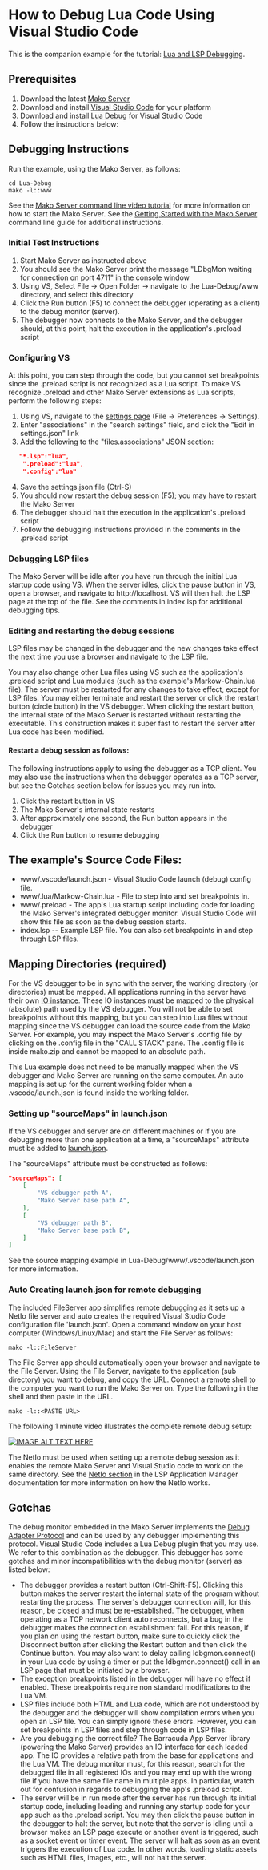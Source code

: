 # How to Debug Lua Code Using Visual Studio Code

This is the companion example for the tutorial:
[Lua and LSP Debugging](https://makoserver.net/articles/Lua-and-LSP-Debugging).

## Prerequisites

1. Download the latest [Mako Server](https://makoserver.net/download/overview/)
2. Download and install [Visual Studio Code](https://code.visualstudio.com/) for your platform
3. Download and install [Lua Debug](https://marketplace.visualstudio.com/items?itemName=actboy168.lua-debug) for Visual Studio Code
4. Follow the instructions below:

## Debugging Instructions

Run the example, using the Mako Server, as follows:

``` shell
cd Lua-Debug
mako -l::www
```

See the
[Mako Server command line video tutorial](https://youtu.be/vwQ52ZC5RRg)
for more information on how to start the Mako Server. See the
[Getting Started with the Mako Server](https://makoserver.net/documentation/getting-started/)
command line guide for additional instructions.

### Initial Test Instructions

1. Start Mako Server as instructed above
2. You should see the Mako Server print the message "LDbgMon waiting
   for connection on port 4711" in the console window
3. Using VS, Select File -> Open Folder -> navigate to the
   Lua-Debug/www directory, and select this directory
4. Click the Run button (F5) to connect the debugger (operating as a
   client) to the debug monitor (server).
5. The debugger now connects to the Mako Server, and the debugger
   should, at this point, halt the execution in the application's
   .preload script

### Configuring VS

At this point, you can step through the code, but you cannot set
breakpoints since the .preload script is not recognized as a Lua
script. To make VS recognize .preload and other Mako Server extensions
as Lua scripts, perform the following steps:

1. Using VS, navigate to the [settings page](https://code.visualstudio.com/docs/getstarted/settings) (File -> Preferences -> Settings).
2. Enter "associations" in the "search settings" field, and click the
   "Edit in settings.json" link
3. Add the following to the "files.associations" JSON section:
``` json
   "*.lsp":"lua",
    ".preload":"lua",
    ".config":"lua"
```
4. Save the settings.json file (Ctrl-S)
5.  You should now restart the debug session (F5); you may have to
    restart the Mako Server
6. The debugger should halt the execution in the application's
   .preload script
7. Follow the debugging instructions provided in the comments in the
   .preload script

### Debugging LSP files

The Mako Server will be idle after you have run through the initial
Lua startup code using VS. When the server idles, click the pause
button in VS, open a browser, and navigate to http://localhost. VS
will then halt the LSP page at the top of the file. See the comments
in index.lsp for additional debugging tips.

### Editing and restarting the debug sessions

LSP files may be changed in the debugger and the new changes take
effect the next time you use a browser and navigate to the LSP file.

You may also change other Lua files using VS such as the application's
.preload script and Lua modules (such as the example's
Markow-Chain.lua file). The server must be restarted for any changes
to take effect, except for LSP files. You may either terminate and
restart the server or click the restart button (circle button) in the
VS debugger. When clicking the restart button, the internal state of
the Mako Server is restarted without restarting the executable. This
construction makes it super fast to restart the server after Lua code
has been modified.

#### Restart a debug session as follows:

The following instructions apply to using the debugger as a
TCP client. You may also use the instructions when the debugger operates
as a TCP server, but see the Gotchas section below for issues you
may run into.

1. Click the restart button in VS
2. The Mako Server's internal state restarts
3. After approximately one second, the Run button appears in the debugger
4. Click the Run button to resume debugging

## The example's Source Code Files:
* www/.vscode/launch.json - Visual Studio Code launch (debug) config file.
* www/.lua/Markow-Chain.lua  - File to step into and set breakpoints in.
* www/.preload - The app's Lua startup script including code for
  loading the Mako Server's integrated debugger monitor. Visual Studio
  Code will show this file as soon as the debug session starts.
* index.lsp -- Example LSP file. You can also set breakpoints in and
  step through LSP files.

## Mapping Directories (required)

For the VS debugger to be in sync with the server, the working
directory (or directories) must be mapped. All applications running in
the server have their own
[IO instance](https://realtimelogic.com/ba/doc/?url=lua.html#ba_ioinfo).
These IO instances must be mapped to the physical (absolute) path used
by the VS debugger. You will not be able to set breakpoints without
this mapping, but you can step into Lua files without mapping since
the VS debugger can load the source code from the Mako Server. For
example, you may inspect the Mako Server's .config file by clicking on
the .config file in the "CALL STACK" pane. The .config file is inside
mako.zip and cannot be mapped to an absolute path.

This Lua example does not need to be manually mapped when the VS
debugger and Mako Server are running on the same computer. An auto
mapping is set up for the current working folder when a
.vscode/launch.json is found inside the working folder.

### Setting up "sourceMaps" in launch.json

If the VS debugger and server are on different machines or if you are
debugging more than one application at a time, a "sourceMaps"
attribute must be added to
[launch.json](https://code.visualstudio.com/docs/editor/debugging#_launchjson-attributes).

The "sourceMaps" attribute must be constructed as follows:

``` json
"sourceMaps": [
    [
        "VS debugger path A",
        "Mako Server base path A",
    ],
    [
        "VS debugger path B",
        "Mako Server base path B",
    ]
]
```

See the source mapping example in Lua-Debug/www/.vscode/launch.json
for more information.

### Auto Creating launch.json for remote debugging

The included FileServer app simplifies remote debugging as it sets up
a NetIo file server and auto creates the required Visual Studio Code
configuration file 'launch.json'. Open a command window on your host
computer (Windows/Linux/Mac) and start the File Server as follows:

``` shell
mako -l::FileServer
```

The File Server app should automatically open your browser and
navigate to the File Server. Using the File Server, navigate to the
application (sub directory) you want to debug, and copy the URL. Connect a
remote shell to the computer you want to run the Mako Server on. Type
the following in the shell and then paste in the URL.

``` shell
mako -l::<PASTE URL>
```

The following 1 minute video illustrates the complete remote debug setup:

[![IMAGE ALT TEXT HERE](http://img.youtube.com/vi/bSdwW58GcJ0/0.jpg)](http://www.youtube.com/watch?v=bSdwW58GcJ0)

The NetIo must be used when setting up a remote debug session as it
enables the remote Mako Server and Visual Studio code to work on the
same directory. See the
[NetIo section](https://realtimelogic.com/ba/examples/lspappmgr/readme.html#netio)
in the LSP Application Manager documentation for more information on
how the NetIo works.

## Gotchas

The debug monitor embedded in the Mako Server implements the
[Debug Adapter Protocol](https://microsoft.github.io/debug-adapter-protocol/
) and can be used by any debugger implementing this protocol. Visual
Studio Code includes a Lua Debug plugin that you may use. We refer to
this combination as the debugger. This debugger has some gotchas and
minor incompatibilities with the debug monitor (server) as listed
below:

* The debugger provides a restart button (Ctrl-Shift-F5). Clicking
  this button makes the server restart the internal state of the
  program without restarting the process. The server's debugger
  connection will, for this reason, be closed and must be
  re-established. The debugger, when operating as a TCP network client
  auto reconnects, but a bug in the debugger makes the connection
  establishment fail. For this reason, if you plan on using the
  restart button, make sure to quickly click the Disconnect button
  after clicking the Restart button and then click the Continue
  button. You may also want to delay calling ldbgmon.connect() in your
  Lua code by using a timer or put the ldbgmon.connect() call in an
  LSP page that must be initiated by a browser.
* The exception breakpoints listed in the debugger will have no effect
  if enabled. These breakpoints require non standard modifications to
  the Lua VM.
* LSP files include both HTML and Lua code, which are not understood by
  the debugger and the debugger will show compilation errors when you
  open an LSP file. You can simply ignore these errors. However, you
  can set breakpoints in LSP files and step through code in LSP files.
* Are you debugging the correct file? The Barracuda App Server library
  (powering the Mako Server) provides an IO interface for each loaded
  app. The IO provides a relative path from the base for applications
  and the Lua VM. The debug monitor must, for this reason, search for
  the debugged file in all registered IOs and you may end up with the
  wrong file if you have the same file name in multiple apps. In
  particular, watch out for confusion in regards to debugging the
  app's .preload script.
* The server will be in run mode after the server has run through its
  initial startup code, including loading and running any startup code
  for your app such as the .preload script. You may then click the
  pause button in the debugger to halt the server, but note that the
  server is idling until a browser makes an LSP page execute or
  another event is triggered, such as a socket event or timer
  event. The server will halt as soon as an event triggers the
  execution of Lua code. In other words, loading static assets such as
  HTML files, images, etc., will not halt the server.
